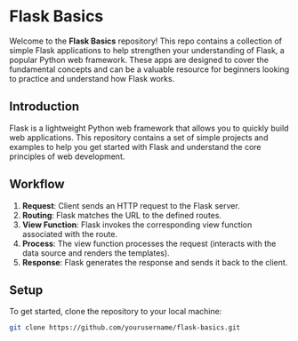 # Flask Basics

Welcome to the **Flask Basics** repository! This repo contains a collection of simple Flask applications to help strengthen your understanding of Flask, a popular Python web framework. These apps are designed to cover the fundamental concepts and can be a valuable resource for beginners looking to practice and understand how Flask works.

## Introduction

Flask is a lightweight Python web framework that allows you to quickly build web applications. This repository contains a set of simple projects and examples to help you get started with Flask and understand the core principles of web development.

## **Workflow**

1. **Request**: Client sends an HTTP request to the Flask server.
2. **Routing**: Flask matches the URL to the defined routes.
3. **View Function**: Flask invokes the corresponding view function associated with the route.
4. **Process**: The view function processes the request (interacts with the data source and renders the templates).
5. **Response**: Flask generates the response and sends it back to the client.

## Setup

To get started, clone the repository to your local machine:

```bash
git clone https://github.com/yourusername/flask-basics.git
